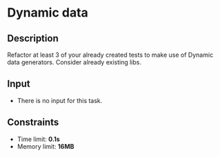 # Dynamic data

## Description
Refactor at least 3 of your already created tests to make use of Dynamic data generators. Consider already existing libs.

## Input
- There is no input for this task.


## Constraints
- Time limit: **0.1s**
- Memory limit: **16MB**
